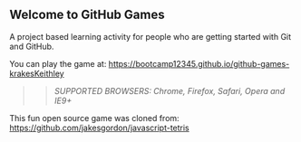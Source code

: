 ## Welcome to GitHub Games

A project based learning activity for people who are getting started with Git and GitHub.

You can play the game at: https://bootcamp12345.github.io/github-games-krakesKeithley

>> _*SUPPORTED BROWSERS*: Chrome, Firefox, Safari, Opera and IE9+_

This fun open source game was cloned from: https://github.com/jakesgordon/javascript-tetris
